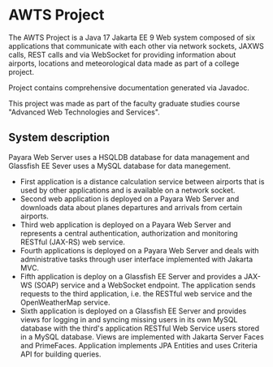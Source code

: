 # AWTS Project


The AWTS Project is a Java 17 Jakarta EE 9 Web system composed of six applications 
that communicate with each other via network sockets, JAXWS calls, REST calls and via WebSocket 
for providing information about airports, locations and meteorological data made as part of a college project. 

Project contains comprehensive documentation generated via Javadoc.

This project was made as part of the faculty graduate studies course "Advanced Web Technologies and Services".

## System description

Payara Web Server uses a HSQLDB database for data management and Glassfish EE Sever uses a MySQL database for data manegement.

 - First application is a distance calculation service between airports that is used by other applications and is available on a network socket.
 - Second web application is deployed on a Payara Web Server and downloads data about planes departures and arrivals from certain airports.
 - Third web application is deployed on a Payara Web Server and represents a central authentication, authorization 
 and monitoring RESTful (JAX-RS) web service.
 - Fourth applications is deployed on a Payara Web Server and deals with administrative tasks through user interface implemented with Jakarta MVC.
 - Fifth application is deploy on a Glassfish EE Server and provides a JAX-WS (SOAP) service and a WebSocket endpoint. The application sends 
 requests to the third application, i.e. the RESTful web service and the OpenWeatherMap service.
- Sixth application is deployed on a Glassfish EE Server and provides views for 
logging in and syncing missing users in its own MySQL database with the third's application RESTful Web Service users stored in a MySQL database. 
Views are implemented with Jakarta Server Faces and PrimeFaces. Application implements JPA Entities and uses Criteria API for building queries.
